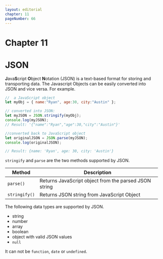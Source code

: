 ```yaml
---
layout: editorial
chapter: 11
pageNumber: 66
---
```


# Chapter 11
# JSON

**J**ava**S**cript **O**bject **N**otation (JSON) is a text-based format for storing and transporting data.  The Javascript Objects can be easily converted into JSON and vice versa.  For example.

```javascript
//  a JavaScript object
let myObj = { name:"Ryan", age:30, city:"Austin" };

// converted into JSON:
let myJSON = JSON.stringify(myObj);
console.log(myJSON);
// Result: '{"name":"Ryan","age":30,"city":"Austin"}'

//converted back to JavaScript object
let originalJSON = JSON.parse(myJSON);
console.log(originalJSON);

// Result: {name: 'Ryan', age: 30, city: 'Austin'}
```



`stringify` and  `parse` are the two methods supported by JSON.

| Method        | Description                                            |
| ------------- | ------------------------------------------------------ |
| `parse()`     | Returns  JavaScript object from the parsed JSON string |
| `stringify()` | Returns JSON string from JavaScript Object             |



The following data types are supported by JSON.

* string
* number
* array
* boolean
* object with valid JSON values
* `null`

It can not be `function`,  `date` or `undefined`.

